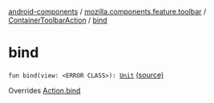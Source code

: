 [android-components](../../index.md) / [mozilla.components.feature.toolbar](../index.md) / [ContainerToolbarAction](index.md) / [bind](./bind.md)

# bind

`fun bind(view: <ERROR CLASS>): `[`Unit`](https://kotlinlang.org/api/latest/jvm/stdlib/kotlin/-unit/index.html) [(source)](https://github.com/mozilla-mobile/android-components/blob/master/components/feature/toolbar/src/main/java/mozilla/components/feature/toolbar/ContainerToolbarAction.kt#L48)

Overrides [Action.bind](../../mozilla.components.concept.toolbar/-toolbar/-action/bind.md)

